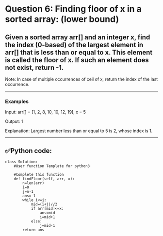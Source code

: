 # Question 6: Finding floor of x in a sorted array: (lower bound)

## Given a sorted array arr[] and an integer x, find the index (0-based) of the largest element in arr[] that is less than or equal to x. This element is called the floor of x. If such an element does not exist, return -1.
Note: In case of multiple occurrences of ceil of x, return the index of the last occurrence.

---
### Examples

Input: arr[] = [1, 2, 8, 10, 10, 12, 19], x = 5

Output: 1

Explanation: Largest number less than or equal to 5 is 2, whose index is 1.

---
## ✅Python code:

```
class Solution:
    #User function Template for python3
    
    #Complete this function
    def findFloor(self, arr, x):
        n=len(arr)
        i=0
        j=n-1
        ans=-1
        while i<=j:
            mid=(i+j)//2
            if arr[mid]<=x:
                ans=mid
                i=mid+1
            else:
                j=mid-1
        return ans
```
